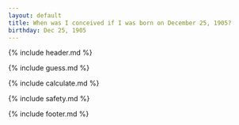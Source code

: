 ```yaml
---
layout: default
title: When was I conceived if I was born on December 25, 1905?
birthday: Dec 25, 1905
---
```


{% include header.md %}

{% include guess.md %}

{% include calculate.md %}

{% include safety.md %}

{% include footer.md %}



